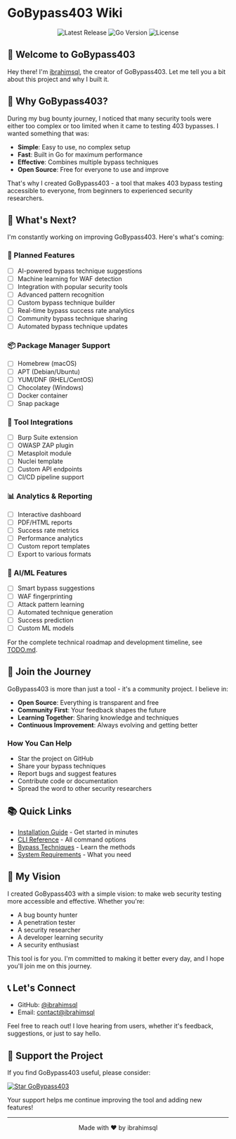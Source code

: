 # GoBypass403 Wiki

<p align="center">
  <img src="https://img.shields.io/github/v/release/ibrahimsql/GoBypass403?style=flat-square&color=blue" alt="Latest Release">
  <img src="https://img.shields.io/badge/Go-1.21+-00ADD8?style=flat-square&logo=go" alt="Go Version">
  <img src="https://img.shields.io/github/license/ibrahimsql/GoBypass403?style=flat-square&color=green" alt="License">
</p>

## 👋 Welcome to GoBypass403

Hey there! I'm [ibrahimsql](https://github.com/ibrahimsql), the creator of GoBypass403. Let me tell you a bit about this project and why I built it.

## 🎯 Why GoBypass403?

During my bug bounty journey, I noticed that many security tools were either too complex or too limited when it came to testing 403 bypasses. I wanted something that was:

- **Simple**: Easy to use, no complex setup
- **Fast**: Built in Go for maximum performance
- **Effective**: Combines multiple bypass techniques
- **Open Source**: Free for everyone to use and improve

That's why I created GoBypass403 - a tool that makes 403 bypass testing accessible to everyone, from beginners to experienced security researchers.

## 🌟 What's Next?

I'm constantly working on improving GoBypass403. Here's what's coming:

### 🚀 Planned Features
- [ ] AI-powered bypass technique suggestions
- [ ] Machine learning for WAF detection
- [ ] Integration with popular security tools
- [ ] Advanced pattern recognition
- [ ] Custom bypass technique builder
- [ ] Real-time bypass success rate analytics
- [ ] Community bypass technique sharing
- [ ] Automated bypass technique updates

### 📦 Package Manager Support
- [ ] Homebrew (macOS)
- [ ] APT (Debian/Ubuntu)
- [ ] YUM/DNF (RHEL/CentOS)
- [ ] Chocolatey (Windows)
- [ ] Docker container
- [ ] Snap package

### 🔧 Tool Integrations
- [ ] Burp Suite extension
- [ ] OWASP ZAP plugin
- [ ] Metasploit module
- [ ] Nuclei template
- [ ] Custom API endpoints
- [ ] CI/CD pipeline support

### 📊 Analytics & Reporting
- [ ] Interactive dashboard
- [ ] PDF/HTML reports
- [ ] Success rate metrics
- [ ] Performance analytics
- [ ] Custom report templates
- [ ] Export to various formats

### 🤖 AI/ML Features
- [ ] Smart bypass suggestions
- [ ] WAF fingerprinting
- [ ] Attack pattern learning
- [ ] Automated technique generation
- [ ] Success prediction
- [ ] Custom ML models

For the complete technical roadmap and development timeline, see [TODO.md](../TODO.md).

## 🤝 Join the Journey

GoBypass403 is more than just a tool - it's a community project. I believe in:

- **Open Source**: Everything is transparent and free
- **Community First**: Your feedback shapes the future
- **Learning Together**: Sharing knowledge and techniques
- **Continuous Improvement**: Always evolving and getting better

### How You Can Help
- Star the project on GitHub
- Share your bypass techniques
- Report bugs and suggest features
- Contribute code or documentation
- Spread the word to other security researchers

## 📚 Quick Links

- [Installation Guide](Installation.md) - Get started in minutes
- [CLI Reference](CLI-Reference.md) - All command options
- [Bypass Techniques](Bypass-Techniques.md) - Learn the methods
- [System Requirements](System-Requirements.md) - What you need

## 💭 My Vision

I created GoBypass403 with a simple vision: to make web security testing more accessible and effective. Whether you're:

- A bug bounty hunter
- A penetration tester
- A security researcher
- A developer learning security
- A security enthusiast

This tool is for you. I'm committed to making it better every day, and I hope you'll join me on this journey.

## 📞 Let's Connect

- GitHub: [@ibrahimsql](https://github.com/ibrahimsql)
- Email: [contact@ibrahimsql](mailto:contact@ibrahimsql@proton.me)

Feel free to reach out! I love hearing from users, whether it's feedback, suggestions, or just to say hello.

## 🌟 Support the Project

If you find GoBypass403 useful, please consider:

[![Star GoBypass403](https://img.shields.io/github/stars/ibrahimsql/GoBypass403?style=social)](https://github.com/ibrahimsql/GoBypass403/stargazers)

Your support helps me continue improving the tool and adding new features!

---

<p align="center">
  Made with ❤️ by ibrahimsql
</p>
